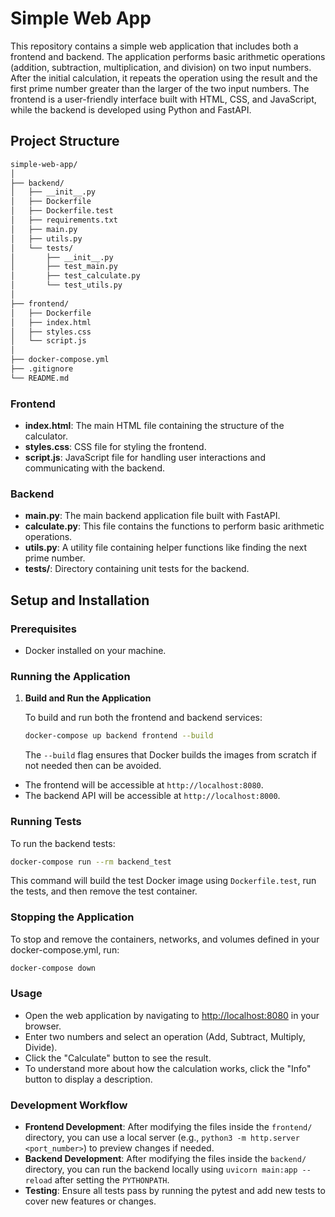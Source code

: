 # Simple Web App

This repository contains a simple web application that includes both a frontend and backend. The application performs basic arithmetic operations (addition, subtraction, multiplication, and division) on two input numbers. After the initial calculation, it repeats the operation using the result and the first prime number greater than the larger of the two input numbers. The frontend is a user-friendly interface built with HTML, CSS, and JavaScript, while the backend is developed using Python and FastAPI.


## Project Structure

```bash
simple-web-app/
│
├── backend/
│   ├── __init__.py
│   ├── Dockerfile
│   ├── Dockerfile.test
│   ├── requirements.txt
│   ├── main.py
│   ├── utils.py
│   └── tests/
│       ├── __init__.py
│       ├── test_main.py
│       ├── test_calculate.py
│       └── test_utils.py
│
├── frontend/
│   ├── Dockerfile
│   ├── index.html
│   ├── styles.css
│   └── script.js
│
├── docker-compose.yml
├── .gitignore
└── README.md
```
### Frontend

- **index.html**: The main HTML file containing the structure of the calculator.
- **styles.css**: CSS file for styling the frontend.
- **script.js**: JavaScript file for handling user interactions and communicating with the backend.

### Backend

- **main.py**: The main backend application file built with FastAPI.
- **calculate.py**: This file contains the functions to perform basic arithmetic operations.
- **utils.py**: A utility file containing helper functions like finding the next prime number.
- **tests/**: Directory containing unit tests for the backend.

## Setup and Installation

### Prerequisites

- Docker installed on your machine.

### Running the Application

1. **Build and Run the Application**

   To build and run both the frontend and backend services:

   ```bash
   docker-compose up backend frontend --build
   ```
   The `--build` flag ensures that Docker builds the images from scratch if not needed then can be avoided.

- The frontend will be accessible at `http://localhost:8080`.
- The backend API will be accessible at `http://localhost:8000`.

### Running Tests

To run the backend tests:

```bash
docker-compose run --rm backend_test
```
This command will build the test Docker image using `Dockerfile.test`, run the tests, and then remove the test container.

### Stopping the Application

To stop and remove the containers, networks, and volumes defined in your docker-compose.yml, run:

```bash
docker-compose down
```
### Usage

- Open the web application by navigating to [http://localhost:8080](http://localhost:8080) in your browser.
- Enter two numbers and select an operation (Add, Subtract, Multiply, Divide).
- Click the "Calculate" button to see the result.
- To understand more about how the calculation works, click the "Info" button to display a description.

### Development Workflow

- **Frontend Development**: After modifying the files inside the `frontend/` directory, you can use a local server (e.g., `python3 -m http.server <port_number>`) to preview changes if needed.
- **Backend Development**: After modifying the files inside the `backend/` directory, you can run the backend locally using `uvicorn main:app --reload` after setting the `PYTHONPATH`.
- **Testing**: Ensure all tests pass by running the pytest and add new tests to cover new features or changes.

